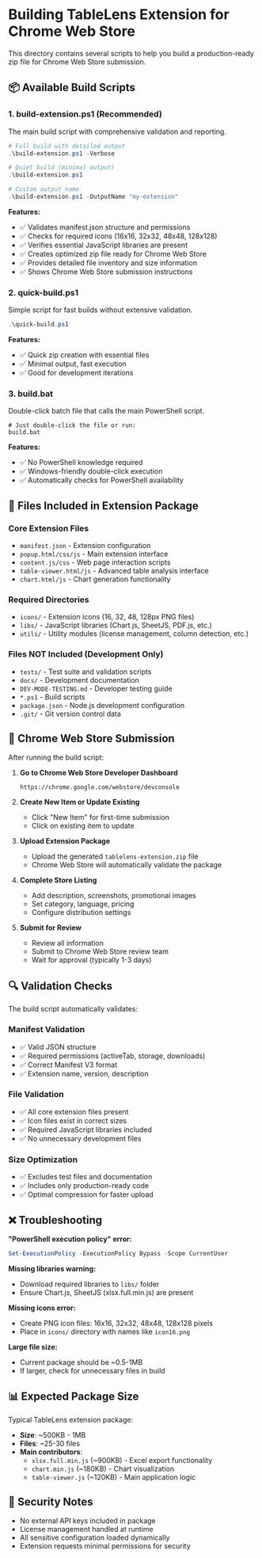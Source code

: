 # Building TableLens Extension for Chrome Web Store

This directory contains several scripts to help you build a production-ready zip file for Chrome Web Store submission.

## 📦 Available Build Scripts

### 1. **build-extension.ps1** (Recommended)
The main build script with comprehensive validation and reporting.

```powershell
# Full build with detailed output
.\build-extension.ps1 -Verbose

# Quiet build (minimal output)
.\build-extension.ps1

# Custom output name
.\build-extension.ps1 -OutputName "my-extension"
```

**Features:**
- ✅ Validates manifest.json structure and permissions
- ✅ Checks for required icons (16x16, 32x32, 48x48, 128x128)
- ✅ Verifies essential JavaScript libraries are present
- ✅ Creates optimized zip file ready for Chrome Web Store
- ✅ Provides detailed file inventory and size information
- ✅ Shows Chrome Web Store submission instructions

### 2. **quick-build.ps1**
Simple script for fast builds without extensive validation.

```powershell
.\quick-build.ps1
```

**Features:**
- ✅ Quick zip creation with essential files
- ✅ Minimal output, fast execution
- ✅ Good for development iterations

### 3. **build.bat**
Double-click batch file that calls the main PowerShell script.

```batch
# Just double-click the file or run:
build.bat
```

**Features:**
- ✅ No PowerShell knowledge required
- ✅ Windows-friendly double-click execution
- ✅ Automatically checks for PowerShell availability

## 📁 Files Included in Extension Package

### Core Extension Files
- `manifest.json` - Extension configuration
- `popup.html/css/js` - Main extension interface
- `content.js/css` - Web page interaction scripts
- `table-viewer.html/js` - Advanced table analysis interface
- `chart.html/js` - Chart generation functionality

### Required Directories
- `icons/` - Extension icons (16, 32, 48, 128px PNG files)
- `libs/` - JavaScript libraries (Chart.js, SheetJS, PDF.js, etc.)
- `utils/` - Utility modules (license management, column detection, etc.)

### Files **NOT** Included (Development Only)
- `tests/` - Test suite and validation scripts
- `docs/` - Development documentation
- `DEV-MODE-TESTING.md` - Developer testing guide
- `*.ps1` - Build scripts
- `package.json` - Node.js development configuration
- `.git/` - Git version control data

## 🚀 Chrome Web Store Submission

After running the build script:

1. **Go to Chrome Web Store Developer Dashboard**
   ```
   https://chrome.google.com/webstore/devconsole
   ```

2. **Create New Item or Update Existing**
   - Click "New Item" for first-time submission
   - Click on existing item to update

3. **Upload Extension Package**
   - Upload the generated `tablelens-extension.zip` file
   - Chrome Web Store will automatically validate the package

4. **Complete Store Listing**
   - Add description, screenshots, promotional images
   - Set category, language, pricing
   - Configure distribution settings

5. **Submit for Review**
   - Review all information
   - Submit to Chrome Web Store review team
   - Wait for approval (typically 1-3 days)

## 🔍 Validation Checks

The build script automatically validates:

### Manifest Validation
- ✅ Valid JSON structure
- ✅ Required permissions (activeTab, storage, downloads)
- ✅ Correct Manifest V3 format
- ✅ Extension name, version, description

### File Validation  
- ✅ All core extension files present
- ✅ Icon files exist in correct sizes
- ✅ Required JavaScript libraries included
- ✅ No unnecessary development files

### Size Optimization
- ✅ Excludes test files and documentation
- ✅ Includes only production-ready code
- ✅ Optimal compression for faster upload

## ❌ Troubleshooting

**"PowerShell execution policy" error:**
```powershell
Set-ExecutionPolicy -ExecutionPolicy Bypass -Scope CurrentUser
```

**Missing libraries warning:**
- Download required libraries to `libs/` folder
- Ensure Chart.js, SheetJS (xlsx.full.min.js) are present

**Missing icons error:**
- Create PNG icon files: 16x16, 32x32, 48x48, 128x128 pixels
- Place in `icons/` directory with names like `icon16.png`

**Large file size:**
- Current package should be ~0.5-1MB
- If larger, check for unnecessary files in build

## 📊 Expected Package Size

Typical TableLens extension package:
- **Size**: ~500KB - 1MB
- **Files**: ~25-30 files
- **Main contributors**: 
  - `xlsx.full.min.js` (~900KB) - Excel export functionality
  - `chart.min.js` (~180KB) - Chart visualization
  - `table-viewer.js` (~120KB) - Main application logic

## 🔐 Security Notes

- No external API keys included in package
- License management handled at runtime
- All sensitive configuration loaded dynamically
- Extension requests minimal permissions for security